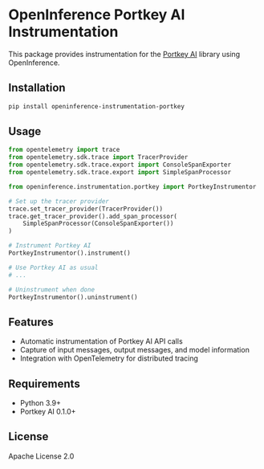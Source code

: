 # OpenInference Portkey AI Instrumentation

This package provides instrumentation for the [Portkey AI](https://portkey.ai) library using OpenInference.

## Installation

```bash
pip install openinference-instrumentation-portkey
```

## Usage

```python
from opentelemetry import trace
from opentelemetry.sdk.trace import TracerProvider
from opentelemetry.sdk.trace.export import ConsoleSpanExporter
from opentelemetry.sdk.trace.export import SimpleSpanProcessor

from openinference.instrumentation.portkey import PortkeyInstrumentor

# Set up the tracer provider
trace.set_tracer_provider(TracerProvider())
trace.get_tracer_provider().add_span_processor(
    SimpleSpanProcessor(ConsoleSpanExporter())
)

# Instrument Portkey AI
PortkeyInstrumentor().instrument()

# Use Portkey AI as usual
# ...

# Uninstrument when done
PortkeyInstrumentor().uninstrument()
```

## Features

- Automatic instrumentation of Portkey AI API calls
- Capture of input messages, output messages, and model information
- Integration with OpenTelemetry for distributed tracing

## Requirements

- Python 3.9+
- Portkey AI 0.1.0+

## License

Apache License 2.0 